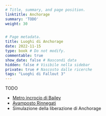 ```yaml
---
# Title, summary, and page position.
linktitle: Anchorage
summary: 'TODO'
weight: 30


# Page metadata.
title: Luoghi di Anchorage 
date: 2022-11-15
type: book # Do not modify.
commentable: true
show_date: false # Nascondi data
hidden: false # Visibile nella sidebar
private: true # Nascosto dalle ricerche
tags: "Luoghi di Fallout 3"
---
```


TODO

<div class="fo3">


- [Metro incrocio di Bailey](/metro-incrocio-di-bailey-operation-anchorage)
- [Avamposto Rinnegati](avamposto-rinnegati-operation-anchorage)
- Simulazione della liberazione di Anchorage

</div>